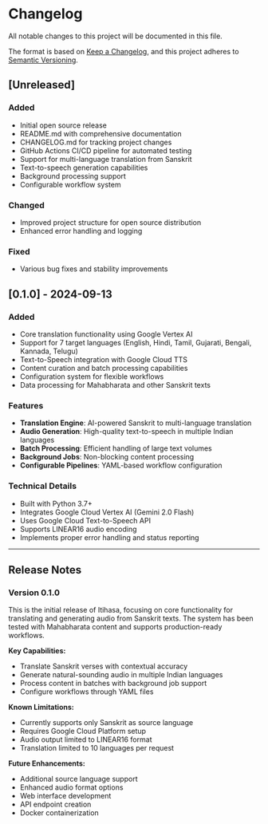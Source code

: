 # Changelog

All notable changes to this project will be documented in this file.

The format is based on [Keep a Changelog](https://keepachangelog.com/en/1.0.0/),
and this project adheres to [Semantic Versioning](https://semver.org/spec/v2.0.0.html).

## [Unreleased]

### Added
- Initial open source release
- README.md with comprehensive documentation
- CHANGELOG.md for tracking project changes
- GitHub Actions CI/CD pipeline for automated testing
- Support for multi-language translation from Sanskrit
- Text-to-speech generation capabilities
- Background processing support
- Configurable workflow system

### Changed
- Improved project structure for open source distribution
- Enhanced error handling and logging

### Fixed
- Various bug fixes and stability improvements

## [0.1.0] - 2024-09-13

### Added
- Core translation functionality using Google Vertex AI
- Support for 7 target languages (English, Hindi, Tamil, Gujarati, Bengali, Kannada, Telugu)
- Text-to-Speech integration with Google Cloud TTS
- Content curation and batch processing capabilities
- Configuration system for flexible workflows
- Data processing for Mahabharata and other Sanskrit texts

### Features
- **Translation Engine**: AI-powered Sanskrit to multi-language translation
- **Audio Generation**: High-quality text-to-speech in multiple Indian languages
- **Batch Processing**: Efficient handling of large text volumes
- **Background Jobs**: Non-blocking content processing
- **Configurable Pipelines**: YAML-based workflow configuration

### Technical Details
- Built with Python 3.7+
- Integrates Google Cloud Vertex AI (Gemini 2.0 Flash)
- Uses Google Cloud Text-to-Speech API
- Supports LINEAR16 audio encoding
- Implements proper error handling and status reporting

---

## Release Notes

### Version 0.1.0
This is the initial release of Itihasa, focusing on core functionality for translating and generating audio from Sanskrit texts. The system has been tested with Mahabharata content and supports production-ready workflows.

**Key Capabilities:**
- Translate Sanskrit verses with contextual accuracy
- Generate natural-sounding audio in multiple Indian languages
- Process content in batches with background job support
- Configure workflows through YAML files

**Known Limitations:**
- Currently supports only Sanskrit as source language
- Requires Google Cloud Platform setup
- Audio output limited to LINEAR16 format
- Translation limited to 10 languages per request

**Future Enhancements:**
- Additional source language support
- Enhanced audio format options
- Web interface development
- API endpoint creation
- Docker containerization
